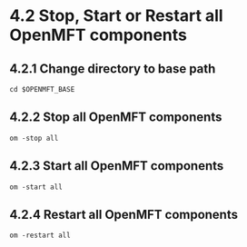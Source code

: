 # 4.2 Stop, Start or Restart all OpenMFT components

## 4.2.1 Change directory to base path

```text
cd $OPENMFT_BASE
```

## 4.2.2 Stop all OpenMFT components

```
om -stop all
```

## 4.2.3 Start all OpenMFT components

```text
om -start all
```

## 4.2.4 Restart all OpenMFT components

```text
om -restart all
```



